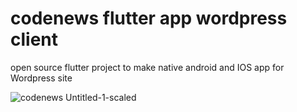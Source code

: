 # codenews flutter app wordpress client
open source flutter project to make native android and IOS app for Wordpress site 

![codenews Untitled-1-scaled](https://mkareem.dev/wp-content/uploads/2020/03/Untitled-1-scaled.jpg)

